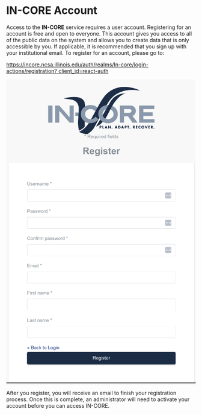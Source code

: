 # IN-CORE Account

Access to the **IN-CORE** service requires a user account. Registering for an account is free and open to everyone.
This account gives you access to all of the public data on the system and allows you to create data that is only
accessible by you. If applicable, it is recommended that you sign up with your institutional email.
To register for an account, please go to:

[https://incore.ncsa.illinois.edu/auth/realms/In-core/login-actions/registration?
client_id=react-auth](https://incore.ncsa.illinois.edu/auth/realms/In-core/login-actions/registration?client_id=react-auth)

![IN-CORE login window](images/register.png)

After you register, you will receive an email to finish your registration process. Once this is complete, an
administrator will need to activate your account before you can access IN-CORE.

